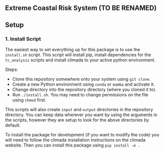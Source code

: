 ## Extreme Coastal Risk System (TO BE RENAMED)



## Setup

### 1. Install Script

The easiest way to set everything up for this package is to use the `install.sh` script.
This script will install pip, install dependencies for the `tc_analysis` scripts and install
climada to your active python environment.

Steps:

* Clone this repository somewhere onto your system using `git clone`.
* Create a new Python environment using `conda` or `mamba` and activate it.
* Change directory into the repository directory (where you cloned it to).
* Run `./install.sh`. You may need to change permissions on the file using `chmod` first.

This scripts will also create `input` and `output` directories in the repository directory. You can keep data wherever you want
by using the arguments in the scripts, however they are setup to look for the above directories by
default.

To install the package for development (if you want to modify the code) you will need to follow the climada installation instructions on the
climada website. Then you can install this package using `pip install -e .`
